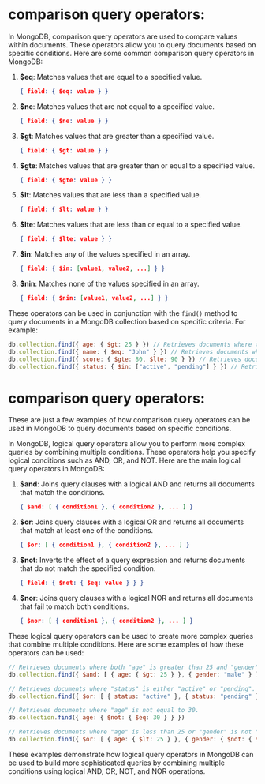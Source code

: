 #    comparison query operators:

In MongoDB, comparison query operators are used to compare values within documents. These operators allow you to query documents based on specific conditions. Here are some common comparison query operators in MongoDB:

1. **$eq**: Matches values that are equal to a specified value.
   ```json
   { field: { $eq: value } }
   ```

2. **$ne**: Matches values that are not equal to a specified value.
   ```json
   { field: { $ne: value } }
   ```

3. **$gt**: Matches values that are greater than a specified value.
   ```json
   { field: { $gt: value } }
   ```

4. **$gte**: Matches values that are greater than or equal to a specified value.
   ```json
   { field: { $gte: value } }
   ```

5. **$lt**: Matches values that are less than a specified value.
   ```json
   { field: { $lt: value } }
   ```

6. **$lte**: Matches values that are less than or equal to a specified value.
   ```json
   { field: { $lte: value } }
   ```

7. **$in**: Matches any of the values specified in an array.
   ```json
   { field: { $in: [value1, value2, ...] } }
   ```

8. **$nin**: Matches none of the values specified in an array.
   ```json
   { field: { $nin: [value1, value2, ...] } }
   ```

These operators can be used in conjunction with the `find()` method to query documents in a MongoDB collection based on specific criteria. For example:

```javascript
db.collection.find({ age: { $gt: 25 } }) // Retrieves documents where the "age" field is greater than 25.
db.collection.find({ name: { $eq: "John" } }) // Retrieves documents where the "name" field is equal to "John".
db.collection.find({ score: { $gte: 80, $lte: 90 } }) // Retrieves documents where the "score" field is between 80 and 90 (inclusive).
db.collection.find({ status: { $in: ["active", "pending"] } }) // Retrieves documents where the "status" field is either "active" or "pending".
```

# comparison query operators:

These are just a few examples of how comparison query operators can be used in MongoDB to query documents based on specific conditions.


In MongoDB, logical query operators allow you to perform more complex queries by combining multiple conditions. These operators help you specify logical conditions such as AND, OR, and NOT. Here are the main logical query operators in MongoDB:

1. **$and**: Joins query clauses with a logical AND and returns all documents that match the conditions.
   ```json
   { $and: [ { condition1 }, { condition2 }, ... ] }
   ```

2. **$or**: Joins query clauses with a logical OR and returns all documents that match at least one of the conditions.
   ```json
   { $or: [ { condition1 }, { condition2 }, ... ] }
   ```

3. **$not**: Inverts the effect of a query expression and returns documents that do not match the specified condition.
   ```json
   { field: { $not: { $eq: value } } }
   ```

4. **$nor**: Joins query clauses with a logical NOR and returns all documents that fail to match both conditions.
   ```json
   { $nor: [ { condition1 }, { condition2 }, ... ] }
   ```

These logical query operators can be used to create more complex queries that combine multiple conditions. Here are some examples of how these operators can be used:

```javascript
// Retrieves documents where both "age" is greater than 25 and "gender" is "male".
db.collection.find({ $and: [ { age: { $gt: 25 } }, { gender: "male" } ] })

// Retrieves documents where "status" is either "active" or "pending".
db.collection.find({ $or: [ { status: "active" }, { status: "pending" } ] })

// Retrieves documents where "age" is not equal to 30.
db.collection.find({ age: { $not: { $eq: 30 } } })

// Retrieves documents where "age" is less than 25 or "gender" is not "female".
db.collection.find({ $or: [ { age: { $lt: 25 } }, { gender: { $not: { $eq: "female" } } } ] })
```

These examples demonstrate how logical query operators in MongoDB can be used to build more sophisticated queries by combining multiple conditions using logical AND, OR, NOT, and NOR operations.